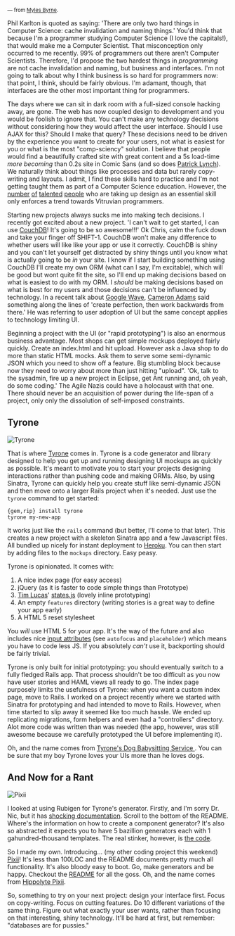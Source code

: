 <!-- title: &ldquo;Databases are for Pussies&rdquo; -->
<!-- published: 2009-08-03 10:00 -->
<!-- tumblr: 154530835 -->

<small>&mdash; from [Myles Byrne](http://whatwouldmylesdo.com).</small>

Phil Karlton is quoted as saying: 'There are only two hard things in Computer Science: cache invalidation and naming things.' You'd think that because I'm a programmer studying Computer Science (I love the capitals!), that would make me a Computer Scientist. That misconception only occurred to me recently. 99% of programmers out there aren't Computer Scientists. Therefore, I'd propose the two hardest things in _programming_ are not cache invalidation and naming, but business and interfaces. I'm not going to talk about why I think business is so hard for programmers now: that point, I think, should be fairly obvious. I'm adamant, though, that interfaces are the other most important thing for programmers.

The days where we can sit in dark room with a full-sized console hacking away, are gone. The web has now coupled design to development and you would be foolish to ignore that. You can't make any technology decisions without considering how they would affect the user interface. Should I use AJAX for this? Should I make that query? These decisions need to be driven by the experience you want to create for your users, not what is easiest for you or what is the most "comp-sciency" solution. I believe that people would find a beautifully crafted site with great content and a 5s load-time _more becoming_ than 0.2s site in Comic Sans (and so does [Patrick Lynch](http://www.alistapart.com/articles/indefenseofeyecandy/)). We naturally think about things like processes and data but rarely copy-writing and layouts. I admit, I find these skills hard to practice and I'm not getting taught them as part of a Computer Science education. However, the [number](http://www.flickr.com/photos/benschwarz/sets/72157619196992811) [of](http://twitter.com/gbissett/status/2400844877) [talented](http://toolmantim.com/photos) [people](http://justinfrench.com) who are taking up design as an essential skill only enforces a trend towards Vitruvian programmers.

Starting new projects always sucks me into making tech decisions. I recently got excited about a new project. 'I can't wait to get started, I can use [CouchDB](http://couchdb.apache.org/)! It's going to be so awesome!!!' Ok Chris, calm the fuck down and take your finger off SHIFT-1. CouchDB won't make any difference to whether users will like like your app or use it correctly. CouchDB is shiny and you can't let yourself get distracted by shiny things until you know what is actually going to be _in_ your site. I know if I start building something using CouchDB I'll create my own ORM (what can I say, I'm excitable), which will be good but wont quite fit the site, so I'll end up making decisions based on what is easiest to do with my ORM. I _should_ be making decisions based on what is best for my users and those decisions can't be influenced by technology. In a recent talk about [Google Wave](http://wave.google.com), [Cameron Adams](http://themaninblue.com) said something along the lines of 'create perfection, then work backwards from there.' He was referring to user adoption of UI but the same concept applies to technology limiting UI.

Beginning a project with the UI (or "rapid prototyping") is also an enormous business advantage. Most shops can get simple mockups deployed fairly quickly. Create an index.html and hit upload. However ask a Java shop to do more than static HTML mocks. Ask them to serve some semi-dynamic JSON which you need to show off a feature. Big stumbling block because now they need to worry about more than just hitting "upload". 'Ok, talk to the sysadmin, fire up a new project in Eclipse, get Ant running and, oh yeah, do some coding.' The Agile Nazis could have a holocaust with that one. There should never be an acquisition of power during the life-span of a project, only only the dissolution of self-imposed constraints.

## Tyrone

<div class="figure">
  <img src="/images/tyrone.jpg" alt="Tyrone" />
</div>

That is where [Tyrone](http://github.com/chrislloyd/tyrone) comes in. Tyrone is a code generator and library designed to help you get up and running designing UI mockups as quickly as possible. It's meant to motivate you to start your projects designing interactions rather than pushing code and making ORMs. Also, by using Sinatra, Tyrone can quickly help you create stuff like semi-dynamic JSON and then move onto a larger Rails project when it's needed. Just use the `tyrone` command to get started:

<pre><code>{gem,rip} install tyrone
tyrone my-new-app</code></pre>

It works just like the `rails` command (but better, I'll come to that later). This creates a new project with a skeleton Sinatra app and a few Javascript files. All bundled up nicely for instant deployment to [Heroku](http://heroku.com). You can then start by adding files to the `mockups` directory. Easy peasy.

Tyrone is opinionated. It comes with:

  1. A nice index page (for easy access)
  2. jQuery (as it is faster to code simple things than Prototype)
  3. [Tim Lucas](http://toolmantim.com)' [states.js](http://github.com/toolmantim/states.js) (lovely inline prototyping)
  4. An empty `features` directory (writing stories is a great way to define your app early)
  4. A HTML 5 reset stylesheet

You _will_ use HTML 5 for your app. It's the way of the future and also includes nice [input attributes](http://dev.w3.org/html5/markup/input.text.html) (see `autofocus` and `placeholder`) which means you have to code less JS. If you absolutely _can't_ use it, backporting should be fairly trivial.

Tyrone is only built for initial prototyping: you should eventually switch to a fully fledged Rails app. That process shouldn't be too difficult as you now have user stories and HAML views all ready to go. The index page purposely limits the usefulness of Tyrone: when you want a custom index page, move to Rails. I worked on a project recently where we started with Sinatra for prototyping and had intended to move to Rails. However, when time started to slip away it seemed like too much hassle. We ended up replicating migrations, form helpers and even had a "controllers" directory. Alot more code was written than was needed (the app, however, was still awesome because we carefully prototyped the UI before implementing it).

Oh, and the name comes from [Tyrone's Dog Babysitting Service ](http://dontevenreply.com/view.php?post=48). You can be sure that my boy Tyrone loves your UIs more than he loves dogs.

## And Now for a Rant

<div class="figure">
  <img src="/images/pixii.png" alt="Pixii" />
</div>

I looked at using Rubigen for Tyrone's generator. Firstly, and I'm sorry Dr. Nic, but it has [shocking documentation](http://github.com/drnic/rubigen/blob/master/README.rdoc). Scroll to the bottom of the README. Where's the information on how to create a component generator? It's also so abstracted it expects you to have 5 bazillion generators each with 1 gahundred-thousand templates. The real stinker, however, is [the code](http://github.com/drnic/rubigen/blob/master/lib/rubigen/lookup.rb).

So I made my own. Introducing... (my other coding project this weekend) [Pixii](http://github.com/chrislloyd/pixii)! It's less than 100LOC and the README documents pretty much all functionality. It's also bloody easy to boot. Go, make generators and be happy. Checkout the [README](http://github.com/chrislloyd/pixii) for all the goss. Oh, and the name comes from [Hippolyte Pixii](http://en.wikipedia.org/wiki/Hippolyte_Pixii).

So, something to try on your next project: design your interface first. Focus on copy-writing. Focus on cutting features. Do 10 different variations of the same thing. Figure out what exactly your user wants, rather than focusing on that interesting, shiny technology. It'll be hard at first, but remember: "databases are for pussies."
